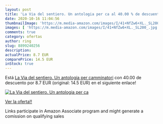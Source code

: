 ```yaml
---
layout: post
title: 'La Via del sentiero. Un antologia per ca al 40.00 % de descuento'
date: 2020-10-16 11:04:56
thumbnailImage: 'https://m.media-amazon.com/images/I/41+NfZw6+XL._SL200_.jpg'
images: [ 'https://m.media-amazon.com/images/I/41+NfZw6+XL._SL200_.jpg' ]
comments: true
category: ofertas
author: ring
slug: 8899240256
description:
actualPrice: 8.7 EUR
comparePrice: 14.5 EUR
inStock: true
---
```


Está [La Via del sentiero. Un antologia per camminatori](https://www.amazon.it/dp/8899240256/?tag=tolees00-21) con 40.00 de descuento por 8.7 EUR (original: 14.5 EUR) en el siguiente enlace!

[![La Via del sentiero. Un antologia per ca](https://m.media-amazon.com/images/I/41+NfZw6+XL._SL200_.jpg)](https://www.amazon.it/dp/8899240256/?tag=tolees00-21)

[Ver la oferta!!](https://www.amazon.it/dp/8899240256/?tag=tolees00-21)

Links participate in Amazon Associate program and might generate a comission on qualifying sales


